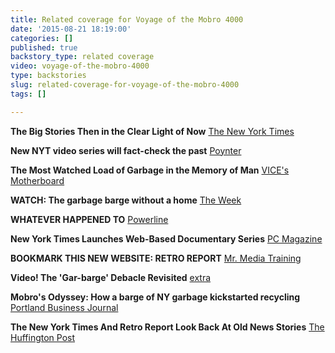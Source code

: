 ```yaml
---
title: Related coverage for Voyage of the Mobro 4000
date: '2015-08-21 18:19:00'
categories: []
published: true
backstory_type: related coverage
video: voyage-of-the-mobro-4000
type: backstories
slug: related-coverage-for-voyage-of-the-mobro-4000
tags: []

---
```

**The Big Stories Then in the Clear Light of Now**
[The New York Times](http://www.nytimes.com/2013/05/06/booming/new-video-series-re-examines-garbage-barge-fiasco.html?ref=booming)

**New NYT video series will fact-check the past**
[Poynter](http://www.poynter.org/news/mediawire/212639/new-nyt-video-series-will-fact-check-the-past/)

**The Most Watched Load of Garbage in the Memory of Man**
[VICE's Motherboard](http://motherboard.vice.com/blog/the-mobro-4000)

**WATCH: The garbage barge without a home**
[The Week](http://theweek.com/articles/464713/watch-garbage-barge-without-home)

**WHATEVER HAPPENED TO**
[Powerline](http://www.powerlineblog.com/archives/2013/05/whatever-happened-to.php)

**New York Times Launches Web-Based Documentary Series**
[PC Magazine](http://www.pcmag.com/article2/0,2817,2418622,00.asp?google_editors_picks=true)

**BOOKMARK THIS NEW WEBSITE: RETRO REPORT**
[Mr. Media Training](http://www.mrmediatraining.com/2013/05/09/bookmark-this-new-website-retro-report/)

**Video! The 'Gar-barge' Debacle Revisited**
[extra](http://extratv.com/2013/05/06/video-the-gar-barge-debacle-revisited/)

**Mobro's Odyssey: How a barge of NY garbage kickstarted recycling**
[Portland Business Journal](http://www.bizjournals.com/portland/blog/sbo/2013/05/mobros-odyssey-how-a-barge-of-ny-garba.html)

**The New York Times And Retro Report Look Back At Old News Stories**
[The Huffington Post](http://www.huffingtonpost.com/2013/05/05/new-york-times-retro-report_n_3220329.html)

